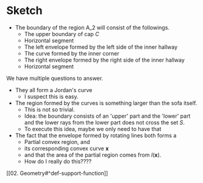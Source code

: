 # Sketch

- The boundary of the region A_2 will consist of the followings.
	- The upper boundary of cap $C$
	- Horizontal segment
	- The left envelope formed by the left side of the inner hallway
	- The curve formed by the inner corner
	- The right envelope formed by the right side of the inner hallway
	- Horizontal segment

We have multiple questions to answer.
- They all form a Jordan's curve
	- I suspect this is easy.
- The region formed by the curves is something larger than the sofa itself.
	- This is not so trivial.
	- Idea: the boundary consists of an 'upper' part and the 'lower' part and the lower rays from the lower part does not cross the set $S$.
	- To execute this idea, maybe we only need to have that 
- The fact that the envelope formed by rotating lines both forms a
	- Partial convex region, and
	- its corresponding convex curve $\mathbf{x}$
	- and that the area of the partial region comes from $I(\mathbf{x})$.
	- How do I really do this????

[[02. Geometry#^def-support-function]]